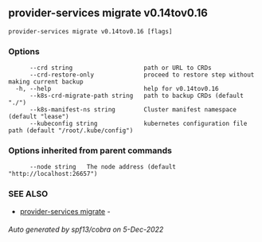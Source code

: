 ## provider-services migrate v0.14tov0.16



```
provider-services migrate v0.14tov0.16 [flags]
```

### Options

```
      --crd string                    path or URL to CRDs
      --crd-restore-only              proceed to restore step without making current backup
  -h, --help                          help for v0.14tov0.16
      --k8s-crd-migrate-path string   path to backup CRDs (default "./")
      --k8s-manifest-ns string        Cluster manifest namespace (default "lease")
      --kubeconfig string             kubernetes configuration file path (default "/root/.kube/config")
```

### Options inherited from parent commands

```
      --node string   The node address (default "http://localhost:26657")
```

### SEE ALSO

* [provider-services migrate](provider-services_migrate.md)	 - 

###### Auto generated by spf13/cobra on 5-Dec-2022
